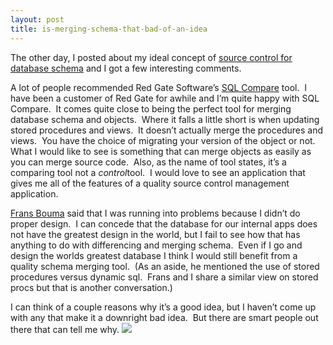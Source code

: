 ```yaml
---
layout: post
title: is-merging-schema-that-bad-of-an-idea
---
```

The other day, I posted about my ideal concept of [source control for
database
schema](http://blogs.geekdojo.net/ryan/archive/2005/05/17/8343.aspx) and
I got a few interesting comments. 

A lot of people recommended Red Gate Software’s [SQL
Compare](http://www.red-gate.com/SQL_Compare.htm) tool.  I have been a
customer of Red Gate for awhile and I’m quite happy with SQL Compare. 
It comes quite close to being the perfect tool for merging database
schema and objects.  Where it falls a little short is when updating
stored procedures and views.  It doesn’t actually merge the procedures
and views.  You have the choice of migrating your version of the object
or not.  What I would like to see is something that can merge objects as
easily as you can merge source code.  Also, as the name of tool states,
it’s a comparing tool not a *control*tool.  I would love to see an
application that gives me all of the features of a quality source
control management application.

[Frans Bouma](http://weblogs.asp.net/fbouma) said that I was running
into problems because I didn’t do proper design.  I can concede that the
database for our internal apps does not have the greatest design in the
world, but I fail to see how that has anything to do with differencing
and merging schema.  Even if I go and design the worlds greatest
database I think I would still benefit from a quality schema merging
tool.  (As an aside, he mentioned the use of stored procedures versus
dynamic sql.  Frans and I share a similar view on stored procs but that
is another conversation.)

I can think of a couple reasons why it’s a good idea, but I haven’t come
up with any that make it a downright bad idea.  But there are smart
people out there that can tell me why.
![](http://blogs.geekdojo.net/ryan/images/smile1.gif)
